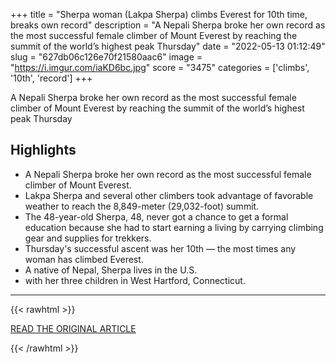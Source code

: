 +++
title = "Sherpa woman (Lakpa Sherpa) climbs Everest for 10th time, breaks own record"
description = "A Nepali Sherpa broke her own record as the most successful female climber of Mount Everest by reaching the summit of the world’s highest peak Thursday"
date = "2022-05-13 01:12:49"
slug = "627db06c126e70f21580aac6"
image = "https://i.imgur.com/iaKD6bc.jpg"
score = "3475"
categories = ['climbs', '10th', 'record']
+++

A Nepali Sherpa broke her own record as the most successful female climber of Mount Everest by reaching the summit of the world’s highest peak Thursday

## Highlights

- A Nepali Sherpa broke her own record as the most successful female climber of Mount Everest.
- Lakpa Sherpa and several other climbers took advantage of favorable weather to reach the 8,849-meter (29,032-foot) summit.
- The 48-year-old Sherpa, 48, never got a chance to get a formal education because she had to start earning a living by carrying climbing gear and supplies for trekkers.
- Thursday's successful ascent was her 10th — the most times any woman has climbed Everest.
- A native of Nepal, Sherpa lives in the U.S.
- with her three children in West Hartford, Connecticut.

---

{{< rawhtml >}}
  <p class="article-category">
    <a target="_blank" href="https://abcnews.go.com/Sports/wireStory/sherpa-woman-climbs-everest-10th-time-breaks-record-84662987">READ THE ORIGINAL ARTICLE</a>
  </p>
{{< /rawhtml >}}
